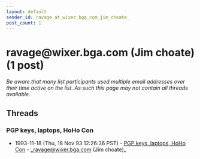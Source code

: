 ```yaml
---
layout: default
sender_id: ravage_at_wixer_bga_com_jim_choate_
post_count: 1
---
```


# ravage<span>@</span>wixer.bga.com (Jim choate) (1 post)

_Be aware that many list participants used multiple email addresses over their time active on the list. As such this page may not contain all threads available._

## Threads

### PGP keys, laptops, HoHo Con
+ 1993-11-18 (Thu, 18 Nov 93 12:26:36 PST) - [PGP keys, laptops, HoHo Con](/archive/1993/11/5c1b778feb774182a1cb775dcb74abea1c7382d55830043c7bd70ca517bbc01a) - _ravage@wixer.bga.com (Jim choate)_

